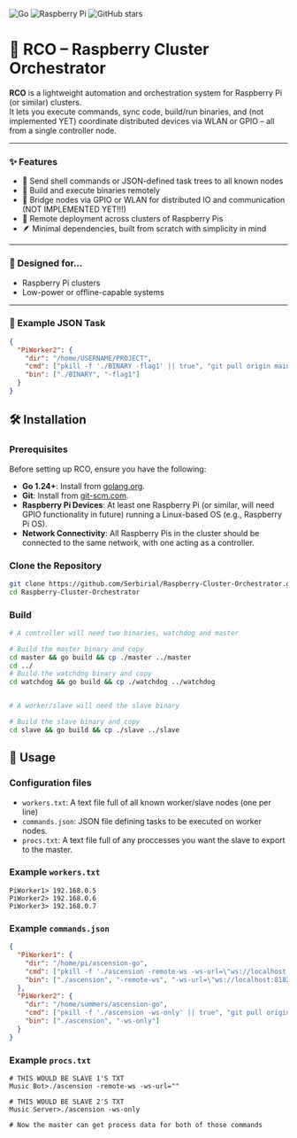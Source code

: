 ![Go](https://img.shields.io/badge/Language-Go-00ADD8?logo=go&logoColor=white)
![Raspberry Pi](https://img.shields.io/badge/Platform-Raspberry%20Pi-green?logo=raspberry-pi&logoColor=white)
![GitHub stars](https://img.shields.io/github/stars/Serbirial/Raspberry-Cluster-Orchestrator?style=social)

# 🚀 RCO – Raspberry Cluster Orchestrator

**RCO** is a lightweight automation and orchestration system for Raspberry Pi (or similar) clusters.  
It lets you execute commands, sync code, build/run binaries, and (not implemented YET) coordinate distributed devices via WLAN or GPIO – all from a single controller node.

---

### ✨ Features

- 📡 Send shell commands or JSON-defined task trees to all known nodes  
- 🧱 Build and execute binaries remotely  
- 🔗 Bridge nodes via GPIO or WLAN for distributed IO and communication (NOT IMPLEMENTED YET!!!)  
- 📁 Remote deployment across clusters of Raspberry Pis  
- 🪶 Minimal dependencies, built from scratch with simplicity in mind  

---

### 📡 Designed for...

- Raspberry Pi clusters  
- Low-power or offline-capable systems  

---

### 🧪 Example JSON Task

```json
{
  "PiWorker2": {
    "dir": "/home/USERNAME/PROJECT",
    "cmd": ["pkill -f './BINARY -flag1' || true", "git pull origin main", "go build"],
    "bin": ["./BINARY", "-flag1"]
  }
}
```

## 🛠️ Installation

### Prerequisites

Before setting up RCO, ensure you have the following:

- **Go 1.24+**: Install from [golang.org](https://golang.org/dl/).
- **Git**: Install from [git-scm.com](https://git-scm.com/).
- **Raspberry Pi Devices**: At least one Raspberry Pi (or similar, will need GPIO functionality in future) running a Linux-based OS (e.g., Raspberry Pi OS).
- **Network Connectivity**: All Raspberry Pis in the cluster should be connected to the same network, with one acting as a controller.

### Clone the Repository

```bash
git clone https://github.com/Serbirial/Raspberry-Cluster-Orchestrator.git
cd Raspberry-Cluster-Orchestrator
```

### Build 
```bash
# A controller will need two binaries, watchdog and master

# Build the master binary and copy
cd master && go build && cp ./master ../master
cd ../
# Build the watchdog binary and copy
cd watchdog && go build && cp ./watchdog ../watchdog


# A worker/slave will need the slave binary

# Build the slave binary and copy
cd slave && go build && cp ./slave ../slave

```

## 🚀 Usage

### Configuration files
* `workers.txt`: A text file full of all known worker/slave nodes (one per line)
* `commands.json`: JSON file defining tasks to be executed on worker nodes.
* `procs.txt`: A text file full of any proccesses you want the slave to export to the master.


### Example `workers.txt`

```
PiWorker1> 192.168.0.5
PiWorker2> 192.168.0.6
PiWorker3> 192.168.0.7
```

### Example `commands.json`
```json
{
  "PiWorker1": {
    "dir": "/home/pi/ascension-go",
    "cmd": ["pkill -f './ascension -remote-ws -ws-url=\"ws://localhost:8182/ws\" || true", "git pull origin main", "go build"],
    "bin": ["./ascension", "-remote-ws", "-ws-url=\"ws://localhost:8182/ws\""]
  },
  "PiWorker2": {
    "dir": "/home/summers/ascension-go",
    "cmd": ["pkill -f './ascension -ws-only' || true", "git pull origin main", "go build"],
    "bin": ["./ascension", "-ws-only"]
  }
}
```

### Example `procs.txt`
```
# THIS WOULD BE SLAVE 1'S TXT
Music Bot>./ascension -remote-ws -ws-url=""

# THIS WOULD BE SLAVE 2'S TXT
Music Server>./ascension -ws-only

# Now the master can get process data for both of those commands
```
